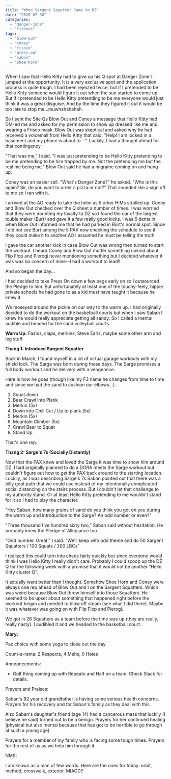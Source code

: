 ```yaml
---
title: "When Sargent Squatter Came to DZ"
date: "2020-07-30"
categories: 
  - "danger-zone"
  - "fitness"
tags: 
  - "blow-out"
  - "coney"
  - "frisco"
  - "press-on"
  - "saban"
  - "shoe-horn"
---
```


When I saw that Hello Kitty had to give up his Q spot at Danger Zone I jumped at the opportunity. It is a very exclusive spot and the application process is quite tough. I had been rejected twice, but if I pretended to be Hello Kitty someone would figure it out when the sun started to come up. But if I pretended to be Hello Kitty pretending to be me everyone would just think it was a great disguise. And by the time they figured it out it would be too late to stop me…muwhahahahah.

So I sent the Site Qs Blow Out and Coney a message that Hello Kitty had DM-ed me and asked for my permission to show up dressed like me and wearing a Frisco mask. Blow Out was skeptical and asked why he had received a voicemail from Hello Kitty that said: "Help! I am locked in a basement and my phone is about to--". Luckily, I had a thought ahead for that contingency.

"That was me," I said. "I was just pretending to be Hello Kitty pretending to be me pretending to be him trapped by me. Not the pretending me but the real me being me.” Blow Out said he had a migraine coming on and hung up.

Coney was an easier sell. "What's Danger Zone?" he asked. "Who is this again? Sir, do you want to order a pizza or not?" That sounded like a sign off to me so I ran with it.

I arrived at the AO ready to take the helm as 5 other HIMs strolled up. Coney and Blow Out checked over the Q sheet a number of times. I was worried that they were doubting my loyalty to DZ so I found the car of the largest touble maker (Burt) and gave it a few really good kicks. I was 6 dents in when Blow Out informed me that he had parked in Burt's normal spot. Since I did not see Burt among the 5 PAX now checking the schedule to see if they could make it to another AO I assumed he must be telling the truth.

I gave the car another kick in case Blow Out was wrong then turned to start the workout. I heard Coney and Blow Out mutter something unkind about Flip Flop and Pierogi never mentioning something but I decided whatever it was was no concern of mine--I had a workout to lead!!

And so began the day...

I had decided to take Press On down a few pegs early on so I outsourced the Pledge to him. But unfortunately at least one of the touchy-feely, hippie private schools he had gone to as a kid must have taught it because he knew it.

We moseyed around the pickle on our way to the warm up. I had originally decided to do the workout on the basketball courts but when I saw Saban I knew he would really appreciate getting all sandy. So I called a mental audible and headed for the sand volleyball courts.

**Warm Up:** Fazios, claps, merkins, Steve Earls, maybe some other arm and leg stuff

**Thang 1: Introduce Sargent Squatter**

Back in March, I found myself in a lot of virtual garage workouts with my shield lock. The Sarge was born during those days. The Sarge promises a full body workout and he delivers with a vengeance.

Here is how he goes (though like my F3 name he changes from time to time and since we had the sand to cushion our elbows…).

1) Squat down  
2) Bear Crawl into Plank  
3) Merkin (5x)  
4) Down into Chill Cut / Up to plank (5x)  
5) Merkin (5x)  
6) Mountain Climber (5x)  
7) Crawl Bear to Squat  
8) Stand Up

That's one rep.

**Thang 2: Sarge's 7s (Socially Distantly)**

Now that the PAX knew and loved the Sarge it was time to show him around DZ. I had originally planned to do a DORA meets the Sarge workout but couldn't figure out how to get the PAX back around to the starting location. Luckily, as I was describing Sarge's 7s Saban pointed out that there was a billy goat path that we could use instead of my intentionally complicated social distancing on the stairs process. But I couldn't let that challenge to my authority stand. Or at least Hello Kitty pretending to me wouldn't stand for it so I had to play the character.

"Hey Saban, how many grains of sand do you think you got on you during the warm up and introduction to the Sarge? An odd number or even?"

"Three thousand five hundred sixty two," Saban said without hesitation. He probably knew the Pledge of Allegiance too.

"Odd number. Great," I said. "We'll keep with odd theme and do 50 Sargent Squatters / 100 Squats / 200 LBCs"

I realized this could turn into chaos fairly quickly but since everyone would think I was Hello Kitty I really didn't care. Probably I could scoop up the DZ Q for the following week with a promise that it would not be another “Hello Kitty cluster Q".

It actually went better than I thought. Somehow Shoe Horn and Coney were always one rep ahead of Blow Out and I on the Sargent Squatters. Which was weird because Blow Out threw himself into those Squatters. He seemed to be upset about something that happened right before the workout began and needed to blow off steam (see what I did there). Maybe it was whatever was going on with Flip Flop and Pierogi.

We got in 26 Squatters as a team before the time was up (they are really, really nasty). I audibled it and we headed to the basketball court.

**Mary:**

Pax choice with some yoga to close out the day.

Count-a-rama: 2 Respects, 4 Mehs, 0 Hates

Announcements:

- Golf thing coming up with Repeato and Half on a team. Check Slack for details.

Prayers and Praises:

Saban's 92 year old grandfather is having some serious health concerns. Prayers for his recovery and for Saban's family as they deal with this.

Also Saban's daughter's friend (age 14) had a cancerous mass that luckily (I believe he said) turned out to be a benign. Prayers for her continued healing (physical but also mental because that has got to be horrible to go through at such a young age).

Prayers for a member of my family who is facing some tough times. Prayers for the rest of us as we help him through it.

NMS:

I am known as a man of few words. Here are the ones for today: orbit, method, crosswalk, exterior. MIAGD!!
